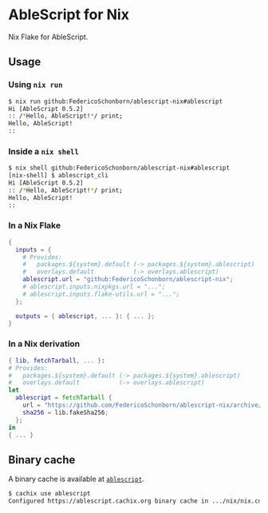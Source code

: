 # AbleScript for Nix

Nix Flake for AbleScript.

## Usage

### Using `nix run`

```sh
$ nix run github:FedericoSchonborn/ablescript-nix#ablescript
Hi [AbleScript 0.5.2]
:: /*Hello, AbleScript!*/ print;
Hello, AbleScript!
::
```

### Inside a `nix shell`

```sh
$ nix shell github:FedericoSchonborn/ablescript-nix#ablescript
[nix-shell] $ ablescript_cli
Hi [AbleScript 0.5.2]
:: /*Hello, AbleScript!*/ print;
Hello, AbleScript!
::
```

### In a Nix Flake

```nix
{
  inputs = {
    # Provides:
    #   packages.${system}.default (-> packages.${system}.ablescript)
    #   overlays.default           (-> overlays.ablescript)
    ablescript.url = "github:FedericoSchonborn/ablescript-nix";
    # ablescript.inputs.nixpkgs.url = "...";
    # ablescript.inputs.flake-utils.url = "...";
  };

  outputs = { ablescript, ... }: { ... };
}
```

### In a Nix derivation

```nix
{ lib, fetchTarball, ... }:
# Provides:
#   packages.${system}.default (-> packages.${system}.ablescript)
#   overlays.default           (-> overlays.ablescript)
let
  ablescript = fetchTarball {
    url = "https://github.com/FedericoSchonborn/ablescript-nix/archive/${commitHash}.zip";
    sha256 = lib.fakeSha256;
  };
in
{ ... }
```

## Binary cache

A binary cache is available at [`ablescript`](https://app.cachix.org/cache/ablescript).

```sh
$ cachix use ablescript
Configured https://ablescript.cachix.org binary cache in .../nix/nix.conf
```
